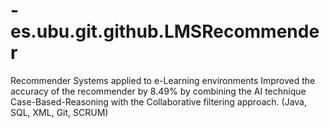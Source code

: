 -es.ubu.git.github.LMSRecommender
=================================

Recommender Systems applied to e-Learning environments Improved the accuracy of the recommender by 8.49% by combining the AI technique Case-Based-Reasoning with the Collaborative filtering approach. (Java, SQL, XML, Git, SCRUM)
